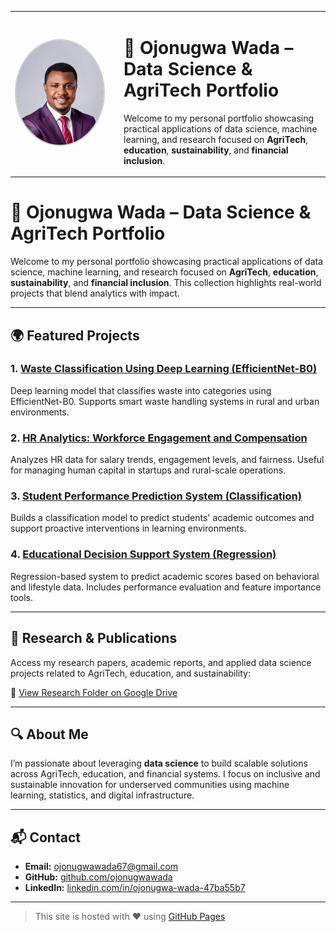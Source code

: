 <table>
  <tr>
    <td width="160">
      <img src="ojonugwa.jpg.jpeg" alt="Ojonugwa Wada" width="140" style="border-radius: 50%; border: 2px solid #ccc;">
    </td>
    <td>
      <h1>🧠 Ojonugwa Wada – Data Science & AgriTech Portfolio</h1>
      <p>Welcome to my personal portfolio showcasing practical applications of data science, machine learning, and research focused on <strong>AgriTech</strong>, <strong>education</strong>, <strong>sustainability</strong>, and <strong>financial inclusion</strong>.</p>
    </td>
  </tr>
</table>


# 🧠 Ojonugwa Wada – Data Science & AgriTech Portfolio

Welcome to my personal portfolio showcasing practical applications of data science, machine learning, and research focused on **AgriTech**, **education**, **sustainability**, and **financial inclusion**. This collection highlights real-world projects that blend analytics with impact.

---

## 🌍 Featured Projects

### 1. [Waste Classification Using Deep Learning (EfficientNet-B0)](https://github.com/ojonugwawada/waste-classification-efficientnet)
Deep learning model that classifies waste into categories using EfficientNet-B0. Supports smart waste handling systems in rural and urban environments.

### 2. [HR Analytics: Workforce Engagement and Compensation](https://github.com/ojonugwawada/hr-engagement-performance-analysis)
Analyzes HR data for salary trends, engagement levels, and fairness. Useful for managing human capital in startups and rural-scale operations.

### 3. [Student Performance Prediction System (Classification)](https://github.com/ojonugwawada/student-performance-prediction-system)
Builds a classification model to predict students' academic outcomes and support proactive interventions in learning environments.

### 4. [Educational Decision Support System (Regression)](https://github.com/ojonugwawada/educational-decision-support-system)
Regression-based system to predict academic scores based on behavioral and lifestyle data. Includes performance evaluation and feature importance tools.

---

## 📄 Research & Publications

Access my research papers, academic reports, and applied data science projects related to AgriTech, education, and sustainability:

📂 [View Research Folder on Google Drive](https://drive.google.com/drive/folders/1vDd7Ap0YxlxNsPchmGP1xHMgB8uR_mUC?usp=drive_link)

---

## 🔍 About Me

I’m passionate about leveraging **data science** to build scalable solutions across AgriTech, education, and financial systems. I focus on inclusive and sustainable innovation for underserved communities using machine learning, statistics, and digital infrastructure.

---

## 📬 Contact

- **Email:** ojonugwawada67@gmail.com  
- **GitHub:** [github.com/ojonugwawada](https://github.com/ojonugwawada)  
- **LinkedIn:** [linkedin.com/in/ojonugwa-wada-47ba55b7](https://www.linkedin.com/in/ojonugwa-wada-47ba55b7)

---

> This site is hosted with ❤️ using [GitHub Pages](https://pages.github.com)
